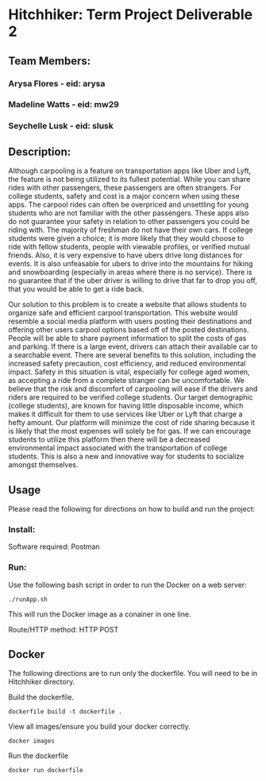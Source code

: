 # Hitchhiker: Term Project Deliverable 2


## Team Members:
### Arysa Flores - eid: arysa
### Madeline Watts - eid: mw29
### Seychelle Lusk - eid: slusk 


	
## Description:
Although carpooling is a feature on transportation apps like Uber and Lyft, the feature is not being utilized to its fullest potential. While you can share rides with other passengers, these passengers are often strangers. For college students, safety and cost is a major concern when using these apps. The carpool rides can often be overpriced and unsettling for young students who are not familiar with the other passengers. These apps also do not guarantee your safety in relation to other passengers you could be riding with. The majority of freshman do not have their own cars. If college students were given a choice; it is more likely that they would choose to ride with fellow students, people with viewable profiles, or verified mutual friends. Also, it is very expensive to have ubers drive long distances for events. It is also unfeasable for ubers to drive into the mountains for hiking and snowboarding (especially in areas where there is no service). There is no guarantee that if the uber driver is willing to drive that far to drop you off, that you would be able to get a ride back.
	
Our solution to this problem is to create a website that allows students to organize safe and efficient carpool transportation. This website would resemble a social media platform with users posting their destinations and offering other users carpool options based off of the posted destinations. People will be able to share payment information to split the costs of gas and parking. If there is a large event, drivers can attach their available car to a searchable event. There are several benefits to this solution, including the increased safety precaution, cost efficiency, and reduced environmental impact. Safety in this situation is vital, especially for college aged women, as accepting a ride from a complete stranger can be uncomfortable. We believe that the risk and discomfort of carpooling will ease if the drivers and riders are required to be verified college students. Our target demographic (college students), are known for having little disposable income, which makes it difficult for them to use services like Uber or Lyft that charge a hefty amount. Our platform will minimize the cost of ride sharing because it is likely that the most expenses will solely be for gas. If we can encourage students to utilize this platform then there will be a decreased environmental impact associated with the transportation of college students. This is also a new and innovative way for students to socialize amongst themselves.



## Usage

Please read the following for directions on how to build and run the project: 
### Install:

Software required: Postman

### Run:

Use the following bash script in order to run the Docker on a web server:

	./runApp.sh
This will run the Docker image as a conainer in one line.
	
Route/HTTP method: HTTP POST



## Docker 
The following directions are to run only the dockerfile. You will need to be in Hitchhiker directory.

Build the dockerfile.

	dockerfile build -t dockerfile .
	
View all images/ensure you build your docker correctly.

	docker images	
	
Run the dockerfile

	docker run dockerfile
